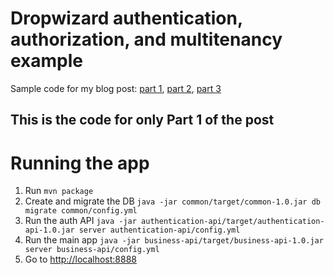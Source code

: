 # Dropwizard authentication, authorization, and multitenancy example
Sample code for my blog post: [part 1](), [part 2](), [part 3]()

## This is the code for only Part 1 of the post

# Running the app

 1. Run `mvn package`
 1. Create and migrate the DB `java -jar common/target/common-1.0.jar db migrate common/config.yml`
 1. Run the auth API `java -jar authentication-api/target/authentication-api-1.0.jar server authentication-api/config.yml`
 1. Run the main app `java -jar business-api/target/business-api-1.0.jar server business-api/config.yml`
 1. Go to [http://localhost:8888](http://localhost:8888)
